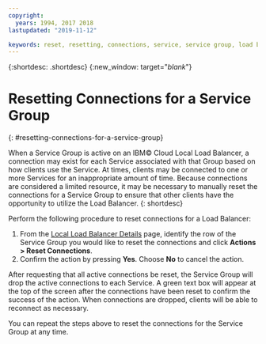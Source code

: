 ```yaml
---
copyright:
  years: 1994, 2017 2018
lastupdated: "2019-11-12"

keywords: reset, resetting, connections, service, service group, load balancer
---
```


{:shortdesc: .shortdesc}
{:new_window: target="_blank_"}

# Resetting Connections for a Service Group
{: #resetting-connections-for-a-service-group}

When a Service Group is active on an IBM© Cloud Local Load Balancer, a connection may exist for each Service associated with that Group based on how clients use the Service. At times, clients may be connected to one or more Services for an inappropriate amount of time. Because connections are considered a limited resource, it may be necessary to manually reset the connections for a Service Group to ensure that other clients have the opportunity to utilize the Load Balancer.
{: shortdesc}

Perform the following procedure to reset connections for a Load Balancer:

1. From the [Local Load Balancer Details](/docs/infrastructure/local-load-balancer?topic=local-load-balancer-viewing-local-load-balancer-details) page, identify the row of the Service Group you would like to reset the connections and click **Actions > Reset Connections**.
2. Confirm the action by pressing **Yes**. Choose **No** to cancel the action.

After requesting that all active connections be reset, the Service Group will drop the active connections to each Service. A green text box will appear at the top of the screen after the connections have been reset to confirm the success of the action. When connections are dropped, clients will be able to reconnect as necessary.

You can repeat the steps above to reset the connections for the Service Group at any time.

